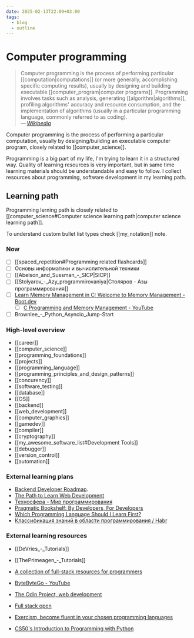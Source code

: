 ```yaml
---
date: 2025-02-13T22:09+03:00
tags:
  - blog
  - outline
---
```


# Computer programming

> Computer programming is the process of performing particular
> [[computation|computations]] (or more generally, accomplishing specific
> computing results), usually by designing and building executable
> [[computer_program|computer programs]]. Programming involves tasks such as
> analysis, generating [[algorithm|algorithms]], profiling algorithms' accuracy
> and resource consumption, and the implementation of algorithms (usually in a
> particular programming language, commonly referred to as coding).\
> — <cite>[Wikipedia](https://en.wikipedia.org/wiki/Computer_programming)</cite>

Computer programming is the process of performing a particular computation,
usually by designing/building an executable computer program, closely related to
[[computer_science]].

Programming is a big part of my life, I'm trying to learn it in a structured
way. Quality of learning resources is very important, but in same time learning
materials should be understandable and easy to follow. I collect resources about
programming, software development in my learning path.

## Learning path

Programming lerning path is closely related to
[[computer_science#Computer science learning path|computer science learning path]].

To understand custom bullet list types check [[my_notation]] note.

### Now

- [ ] [[spaced_repetition#Programming related flashcards]]
- [ ] Основы информатики и вычислительной техники
- [ ] [[Abelson_and_Sussman_-_SICP|SICP]]
- [ ] [[Stolyarov_-_Azy_programmirovaniya|Столяров - Азы программирования]]
- [ ] [Learn Memory Management in C: Welcome to Memory Management - Boot.dev](https://www.boot.dev/lessons/44a4421c-cc49-4472-bbad-a14f81f860b4)
  - [ ] [C Programming and Memory Management - YouTube](https://www.youtube.com/watch?v=rJrd2QMVbGM)
- [ ] Brownlee_-_Python_Asyncio_Jump-Start

### High-level overview

- [[career]]
- [[computer_science]]
- [[programming_foundations]]
- [[projects]]
- [[programming_language]]
- [[programming_principles_and_design_patterns]]
- [[concurency]]
- [[software_testing]]
- [[database]]
- [[OS]]
- [[backend]]
- [[web_development]]
- [[computer_graphics]]
- [[gamedev]]
- [[compiler]]
- [[cryptography]]
- [[my_awesome_software_list#Development Tools]]
- [[debugger]]
- [[version_control]]
- [[automation]]

### External learning plans

- [Backend Developer Roadmap](https://roadmap.sh/backend).
- [The Path to Learn Web Development](https://flaviocopes.com/the-path-to-learn-web-development/)
- [Техносфера - Мир программирования](https://www.technosphera.ru/lib/8)
- [Pragmatic Bookshelf: By Developers, For Developers](https://pragprog.com/)
- [Which Programming Language Should I Learn First?](https://carlcheo.com/startcoding)
- [Классификация знаний в области программирования / Habr](https://habr.com/en/articles/249983/)

### External learning resources

- [[DeVries_-_Tutorials]]
- [[ThePrimeagen_-_Tutorials]]
- [A collection of full-stack resources for programmers](https://github.com/charlax/professional-programming)
- [ByteByteGo - YouTube](https://www.youtube.com/@ByteByteGo/videos)

- [The Odin Project, web development](https://www.theodinproject.com/)
- [Full stack open](https://fullstackopen.com/en/)
- [Exercism, become fluent in your chosen programming languages](https://exercism.org/tracks)
- [CS50's Introduction to Programming with Python](https://pll.harvard.edu/course/cs50s-introduction-programming-python)
